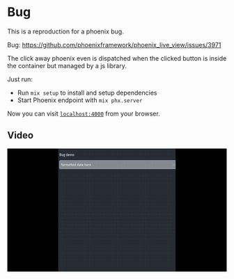 # Bug

This is a reproduction for a phoenix bug.

Bug: <https://github.com/phoenixframework/phoenix_live_view/issues/3971>


The click away phoenix even is dispatched when the clicked button is inside the
container but managed by a js library.

Just run:


* Run `mix setup` to install and setup dependencies
* Start Phoenix endpoint with `mix phx.server`

Now you can visit [`localhost:4000`](http://localhost:4000) from your browser.


## Video

![Bug Demo](bug.gif)


